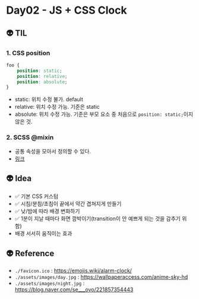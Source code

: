 # Day02 - JS + CSS Clock

## 👽 TIL
### 1. CSS position
``` CSS
foo {
	position: static;
	position: relative;
	position: absolute;
}
```
- static: 위치 수정 불가. default
- relative: 위치 수정 가능. 기준은 static
- absolute: 위치 수정 가능. 기준은 부모 요소 중 처음으로 `position: static;`이지 않은 것.

### 2. SCSS @mixin
- 공통 속성을 모아서 정의할 수 있다.
- [링크](https://www.codingfactory.net/10110)


## 👽 Idea
- ✅ 기본 CSS 커스텀
- ✅ 시침/분침/초침이 끝에서 약간 겹쳐지게 만들기
- ✅ 낮/밤에 따라 배경 변화하기
- ✅ 1분이 지날 때마다 화면 깜박이기(transition이 안 예쁘게 되는 것을 감추기 위함)
- 배경 서서히 움직이는 효과

## 👽 Reference
- `./favicon.ico` : https://emojis.wiki/alarm-clock/
- `./assets/images/day.jpg` : https://wallpaperaccess.com/anime-sky-hd
- `./assets/images/night.jpg` : https://blog.naver.com/se___ovo/221857354443